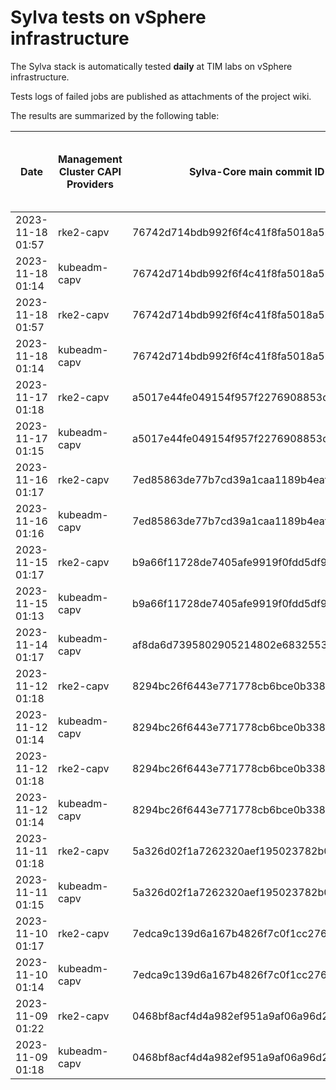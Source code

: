 # Sylva tests on vSphere infrastructure

The Sylva stack is automatically tested **daily** at TIM labs on vSphere infrastructure.

Tests logs of failed jobs are published as attachments of the project wiki.

The results are summarized by the following table:

| Date                      | Management Cluster CAPI Providers | Sylva-Core main commit ID        | Result                                       | Test logs (only for failed tests) |
|---------------------------|-----------------------------------|----------------------------------|----------------------------------------------|-----------------------------------|
|2023-11-18 01:57|rke2-capv|76742d714bdb992f6f4c41f8fa5018a52fd6e074|:x: failed|[link](https://gitlab.com/sylva-projects/sylva-core/-/wikis/uploads/182c7a1081e999699c601c7664516daf/capv-logs.gz)|
|2023-11-18 01:14|kubeadm-capv|76742d714bdb992f6f4c41f8fa5018a52fd6e074|:white_check_mark: success||
|2023-11-18 01:57|rke2-capv|76742d714bdb992f6f4c41f8fa5018a52fd6e074|:x: failed|[link](https://gitlab.com/sylva-projects/sylva-core/-/wikis/uploads/e08c9fd6c6a36e9f1b4b35ad5425bec4/capv-logs.gz)|
|2023-11-18 01:14|kubeadm-capv|76742d714bdb992f6f4c41f8fa5018a52fd6e074|:white_check_mark: success||
|2023-11-17 01:18|rke2-capv|a5017e44fe049154f957f2276908853d5821a92d|:white_check_mark: success||
|2023-11-17 01:15|kubeadm-capv|a5017e44fe049154f957f2276908853d5821a92d|:white_check_mark: success||
|2023-11-16 01:17|rke2-capv|7ed85863de77b7cd39a1caa1189b4eaf603b3da5|:white_check_mark: success||
|2023-11-16 01:16|kubeadm-capv|7ed85863de77b7cd39a1caa1189b4eaf603b3da5|:white_check_mark: success||
|2023-11-15 01:17|rke2-capv|b9a66f11728de7405afe9919f0fdd5df97461064|:white_check_mark: success||
|2023-11-15 01:13|kubeadm-capv|b9a66f11728de7405afe9919f0fdd5df97461064|:white_check_mark: success||
|2023-11-14 01:17|kubeadm-capv|af8da6d7395802905214802e6832553b50c47b2f|:white_check_mark: success||
|2023-11-12 01:18|rke2-capv|8294bc26f6443e771778cb6bce0b338bfd6e59bd|:white_check_mark: success||
|2023-11-12 01:14|kubeadm-capv|8294bc26f6443e771778cb6bce0b338bfd6e59bd|:white_check_mark: success||
|2023-11-12 01:18|rke2-capv|8294bc26f6443e771778cb6bce0b338bfd6e59bd|:white_check_mark: success||
|2023-11-12 01:14|kubeadm-capv|8294bc26f6443e771778cb6bce0b338bfd6e59bd|:white_check_mark: success||
|2023-11-11 01:18|rke2-capv|5a326d02f1a7262320aef195023782b0d2ed2d5d|:white_check_mark: success||
|2023-11-11 01:15|kubeadm-capv|5a326d02f1a7262320aef195023782b0d2ed2d5d|:white_check_mark: success||
|2023-11-10 01:17|rke2-capv|7edca9c139d6a167b4826f7c0f1cc27614107fe6|:white_check_mark: success||
|2023-11-10 01:14|kubeadm-capv|7edca9c139d6a167b4826f7c0f1cc27614107fe6|:white_check_mark: success||
|2023-11-09 01:22|rke2-capv|0468bf8acf4d4a982ef951a9af06a96d2b23b623|:white_check_mark: success||
|2023-11-09 01:18|kubeadm-capv|0468bf8acf4d4a982ef951a9af06a96d2b23b623|:white_check_mark: success||

